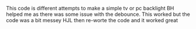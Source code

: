 This code is different attempts to make a simple tv or pc backlight
BH helped me as there was some issue with the debounce.  This worked but the code was a bit messey
HJL then re-worte the code and it worked great
